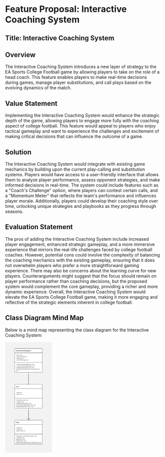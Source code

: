 # Feature Proposal: Interactive Coaching System

## Title: Interactive Coaching System

## Overview
The Interactive Coaching System introduces a new layer of strategy to the EA Sports College Football game by allowing players to take on the role of a head coach. This feature enables players to make real-time decisions during games, manage player substitutions, and call plays based on the evolving dynamics of the match.

## Value Statement
Implementing the Interactive Coaching System would enhance the strategic depth of the game, allowing players to engage more fully with the coaching aspect of college football. This feature would appeal to players who enjoy tactical gameplay and want to experience the challenges and excitement of making critical decisions that can influence the outcome of a game.

## Solution
The Interactive Coaching System would integrate with existing game mechanics by building upon the current play-calling and substitution systems. Players would have access to a user-friendly interface that allows them to analyze player performance, assess opponent strategies, and make informed decisions in real-time. The system could include features such as a "Coach's Challenge" option, where players can contest certain calls, and a "Momentum Meter" that reflects the team's performance and influences player morale. Additionally, players could develop their coaching style over time, unlocking unique strategies and playbooks as they progress through seasons.

## Evaluation Statement
The pros of adding the Interactive Coaching System include increased player engagement, enhanced strategic gameplay, and a more immersive experience that mirrors the real-life challenges faced by college football coaches. However, potential cons could involve the complexity of balancing the coaching mechanics with the existing gameplay, ensuring that it does not overwhelm players who prefer a more straightforward gaming experience. There may also be concerns about the learning curve for new players. Counterarguments might suggest that the focus should remain on player performance rather than coaching decisions, but the proposed system would complement the core gameplay, providing a richer and more dynamic experience. Overall, the Interactive Coaching System would elevate the EA Sports College Football game, making it more engaging and reflective of the strategic elements inherent in college football.

## Class Diagram Mind Map
Below is a mind map representing the class diagram for the Interactive Coaching System:

<img src="mind_map.jpg" alt="Class Diagram Mind Map" style="width: 30%; height: auto;"/>